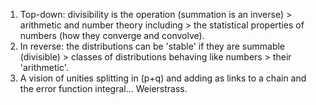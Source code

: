 1. Top-down:
divisibility is the operation (summation is an inverse) > 
arithmetic and number theory including > 
the statistical properties of numbers (how they converge and convolve).
2. In reverse:
the distributions can be 'stable' if they are summable (divisible) >
classes of distributions behaving like numbers >
their 'arithmetic'.
3. A vision of unities splitting in (p+q) and adding as links to a chain and the error function integral... Weierstrass.
